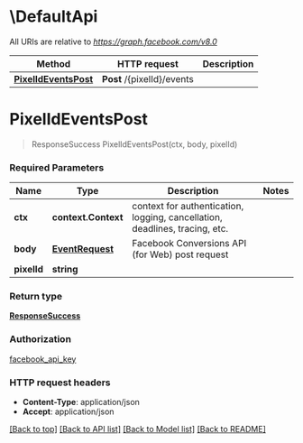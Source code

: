 # \DefaultApi

All URIs are relative to *https://graph.facebook.com/v8.0*

Method | HTTP request | Description
------------- | ------------- | -------------
[**PixelIdEventsPost**](DefaultApi.md#PixelIdEventsPost) | **Post** /{pixelId}/events | 


# **PixelIdEventsPost**
> ResponseSuccess PixelIdEventsPost(ctx, body, pixelId)


### Required Parameters

Name | Type | Description  | Notes
------------- | ------------- | ------------- | -------------
 **ctx** | **context.Context** | context for authentication, logging, cancellation, deadlines, tracing, etc.
  **body** | [**EventRequest**](EventRequest.md)| Facebook Conversions API (for Web) post request | 
  **pixelId** | **string**|  | 

### Return type

[**ResponseSuccess**](response_success.md)

### Authorization

[facebook_api_key](../README.md#facebook_api_key)

### HTTP request headers

 - **Content-Type**: application/json
 - **Accept**: application/json

[[Back to top]](#) [[Back to API list]](../README.md#documentation-for-api-endpoints) [[Back to Model list]](../README.md#documentation-for-models) [[Back to README]](../README.md)

